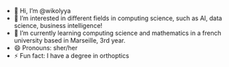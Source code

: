 - 👋 Hi, I’m @wikolyya
- 👀 I’m interested in different fields in computing science, such as AI, data science, business intelligence! 
- 🌱 I’m currently learning computing science and mathematics in a french university based in Marseille, 3rd year. 
- 😄 Pronouns: sher/her
- ⚡ Fun fact: I have a degree in orthoptics 

<!---
wikolyya/wikolyya is a ✨ special ✨ repository because its `README.md` (this file) appears on your GitHub profile.
You can click the Preview link to take a look at your changes.
--->
